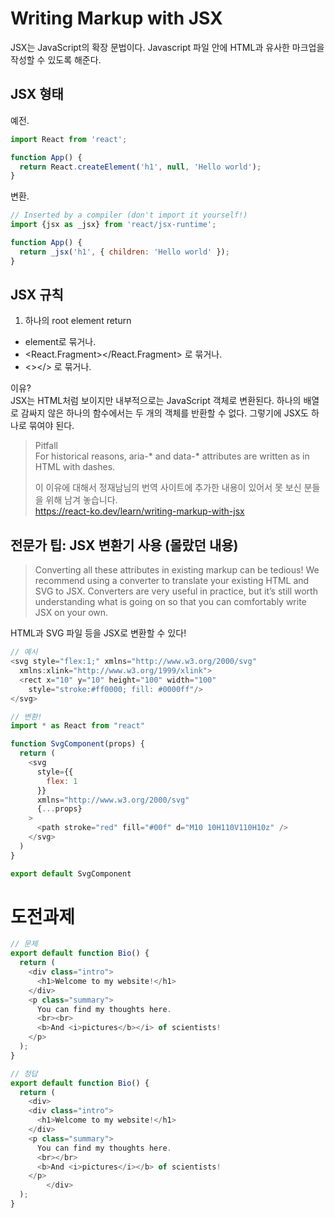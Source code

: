 # Writing Markup with JSX

JSX는 JavaScript의 확장 문법이다. Javascript 파일 안에 HTML과 유사한 마크업을 작성할 수 있도록 해준다.

## JSX 형태

예전.

```js
import React from 'react';

function App() {
  return React.createElement('h1', null, 'Hello world');
}
```

변환.  

```js
// Inserted by a compiler (don't import it yourself!)
import {jsx as _jsx} from 'react/jsx-runtime';

function App() {
  return _jsx('h1', { children: 'Hello world' });
}
```

## JSX 규칙

1. 하나의 root element return

- element로 묶거나.
- <React.Fragment></React.Fragment> 로 묶거나.
- <></> 로 묶거나.

이유?  
JSX는 HTML처럼 보이지만 내부적으로는 JavaScript 객체로 변환된다. 하나의 배열로 감싸지 않은 하나의 함수에서는 두 개의 객체를 반환할 수 없다. 그렇기에 JSX도 하나로 묶여야 된다.

> Pitfall  
> For historical reasons, aria-* and data-* attributes are written as in HTML with dashes.
>
> 이 이유에 대해서 정재남님의 번역 사이트에 추가한 내용이 있어서 못 보신 분들을 위해 남겨 놓습니다.  
> https://react-ko.dev/learn/writing-markup-with-jsx

## 전문가 팁: JSX 변환기 사용 (몰랐던 내용)

> Converting all these attributes in existing markup can be tedious! We recommend using a converter to translate your existing HTML and SVG to JSX. Converters are very useful in practice, but it’s still worth understanding what is going on so that you can comfortably write JSX on your own.

HTML과 SVG 파일 등을 JSX로 변환할 수 있다!

```js
// 예시
<svg style="flex:1;" xmlns="http://www.w3.org/2000/svg"
  xmlns:xlink="http://www.w3.org/1999/xlink">
  <rect x="10" y="10" height="100" width="100"
    style="stroke:#ff0000; fill: #0000ff"/>
</svg>

// 변환!
import * as React from "react"

function SvgComponent(props) {
  return (
    <svg
      style={{
        flex: 1
      }}
      xmlns="http://www.w3.org/2000/svg"
      {...props}
    >
      <path stroke="red" fill="#00f" d="M10 10H110V110H10z" />
    </svg>
  )
}

export default SvgComponent
```

# 도전과제

```js
// 문제
export default function Bio() {
  return (
    <div class="intro">
      <h1>Welcome to my website!</h1>
    </div>
    <p class="summary">
      You can find my thoughts here.
      <br><br>
      <b>And <i>pictures</b></i> of scientists!
    </p>
  );
}

// 정답
export default function Bio() {
  return (
    <div>
    <div class="intro">
      <h1>Welcome to my website!</h1>
    </div>
    <p class="summary">
      You can find my thoughts here.
      <br></br>
      <b>And <i>pictures</i></b> of scientists!
    </p>
        </div>
  );
}
```
